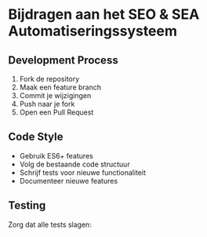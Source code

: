 # Bijdragen aan het SEO & SEA Automatiseringssysteem

## Development Process

1. Fork de repository
2. Maak een feature branch
3. Commit je wijzigingen
4. Push naar je fork
5. Open een Pull Request

## Code Style

- Gebruik ES6+ features
- Volg de bestaande code structuur
- Schrijf tests voor nieuwe functionaliteit
- Documenteer nieuwe features

## Testing

Zorg dat alle tests slagen:
